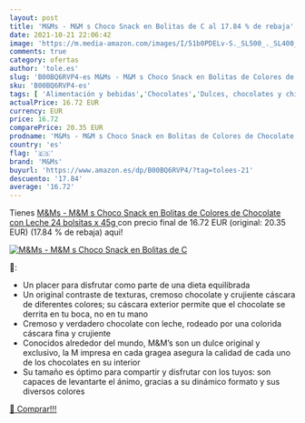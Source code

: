 ```yaml
---
layout: post
title: 'M&Ms - M&M s Choco Snack en Bolitas de C al 17.84 % de rebaja'
date: 2021-10-21 22:06:42
image: 'https://m.media-amazon.com/images/I/51b0PDELv-S._SL500_._SL400_.jpg'
comments: true
category: ofertas
author: 'tole.es'
slug: 'B00BQ6RVP4-es M&Ms - M&M s Choco Snack en Bolitas de Colores de...'
sku: 'B00BQ6RVP4-es'
tags: [ 'Alimentación y bebidas','Chocolates','Dulces, chocolates y chicles','Surtidos de chocolates','chocolate','m&ms', ]
actualPrice: 16.72 EUR
currency: EUR
price: 16.72
comparePrice: 20.35 EUR
prodname: 'M&Ms - M&M s Choco Snack en Bolitas de Colores de Chocolate con Leche  24 bolsitas x 45g '
country: 'es'
flag: '🇪🇸'
brand: 'M&Ms'
buyurl: 'https://www.amazon.es/dp/B00BQ6RVP4/?tag=tolees-21'
descuento: '17.84'
average: '16.72'
---
```


Tienes [M&Ms - M&M s Choco Snack en Bolitas de Colores de Chocolate con Leche  24 bolsitas x 45g ](https://www.amazon.es/dp/B00BQ6RVP4/?tag=tolees-21) con precio final de  16.72 EUR (original: 20.35 EUR) (17.84 %  de rebaja) aqui!

[![M&Ms - M&M s Choco Snack en Bolitas de C](https://m.media-amazon.com/images/I/51b0PDELv-S._SL500_._SL400_.jpg)](https://www.amazon.es/dp/B00BQ6RVP4/?tag=tolees-21)

🔎:

- Un placer para disfrutar como parte de una dieta equilibrada
- Un original contraste de texturas, cremoso chocolate y crujiente cáscara de diferentes colores; su cáscara exterior permite que el chocolate se derrita en tu boca, no en tu mano
- Cremoso y verdadero chocolate con leche, rodeado por una colorida cáscara fina y crujiente
- Conocidos alrededor del mundo, M&M’s son un dulce original y exclusivo, la M impresa en cada gragea asegura la calidad de cada uno de los chocolates en su interior
- Su tamaño es óptimo para compartir y disfrutar con los tuyos: son capaces de levantarte el ánimo, gracias a su dinámico formato y sus diversos colores

[🛒 Comprar!!!](https://www.amazon.es/dp/B00BQ6RVP4/?tag=tolees-21)
